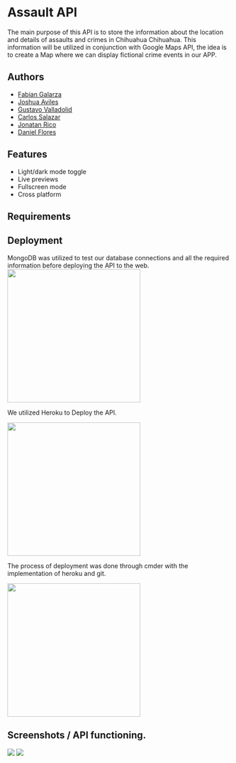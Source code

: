 # Assault API

The main purpose of this API is to store the information about the location and details of 
assaults and crimes in Chihuahua Chihuahua. This information will be utilized in conjunction
with Google Maps API, the idea is to create a Map where we can display fictional crime events
in our APP.

## Authors

- [Fabian Galarza](https://github.com/AetherFabian)
- [Joshua Aviles](https://github.com/JoshuaAv07)
- [Gustavo Valladolid](https://github.com/gusvalladolid)
- [Carlos Salazar](https://github.com/CarlosSSC)
- [Jonatan Rico](https://github.com/Jocarico)
- [Daniel Flores](https://github.com/Poncho1424)


## Features

- Light/dark mode toggle
- Live previews
- Fullscreen mode
- Cross platform


## Requirements

## Deployment
MongoDB was utilized to test our database connections and all the required information before deploying the API to the web. 
<img src='https://www.bacula.lat/wp-content/uploads/2020/02/MongoDB_Logo_FullColorBlack_RGB-4td3yuxzjs.png' width="300">

We utilized Heroku to Deploy the API.

<img src='https://tudip.com/wp-content/uploads/2018/06/1_9wOLuKSjCIAqSX_K8O0PKQ-800x302.png' width="300">

The process of deployment was done through cmder with the implementation of heroku and git. 

<img src='https://i0.wp.com/colaboratorio.net/wp-content/uploads/2017/01/git_000.jpg?fit=1200%2C600&ssl=1' width="300">

## Screenshots / API functioning.

<img src='https://s7.gifyu.com/images/Captura47.png'>
<img src='https://s7.gifyu.com/images/Screenshot-2022-03-30-212248.jpg'>

